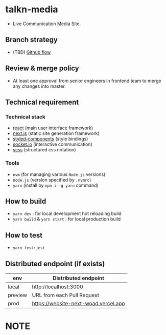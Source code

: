 # talkn-media

- Live Communication Media Site.

## Branch strategy

- (TBD) [Github flow](https://guides.github.com/introduction/flow/)

## Review & merge policy

- At least one approval from senior engineers in frontend team to merge any changes into master.

## Technical requirement

### Technical stack

- [react](https://reactjs.org/) (main user interface framework)
- [next.js](https://nextjs.org/) (static site generation framework)
- [styled-components](https://www.styled-components.com/) (style bindings)
- [socket.io](https://socket.io/) (interactive communication)
- [scss](https://sass-lang.com/) (structured css notation)

### Tools

- `nvm` (for managing various `Node.js` versions)
- `node.js` (version specified by `.nvmrc`)
- `yarn` (install by `npm i -g yarn` command)

## How to build

- `yarn dev` : for local development hot reloading build
- `yarn build` & `yarn start` : for local production build

## How to test

- `yarn test:jest`

## Distributed endpoint (if exists)

| env     | Distributed endpoint                 |
| ------- | ------------------------------------ |
| local   | http://localhost:3000                |
| preview | URL from each Pull Request           |
| prod    | https://website-next-woad.vercel.app |

# NOTE
